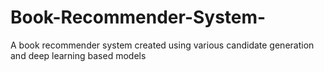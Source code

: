 # Book-Recommender-System-
A book recommender system created using various candidate generation and deep learning based models
